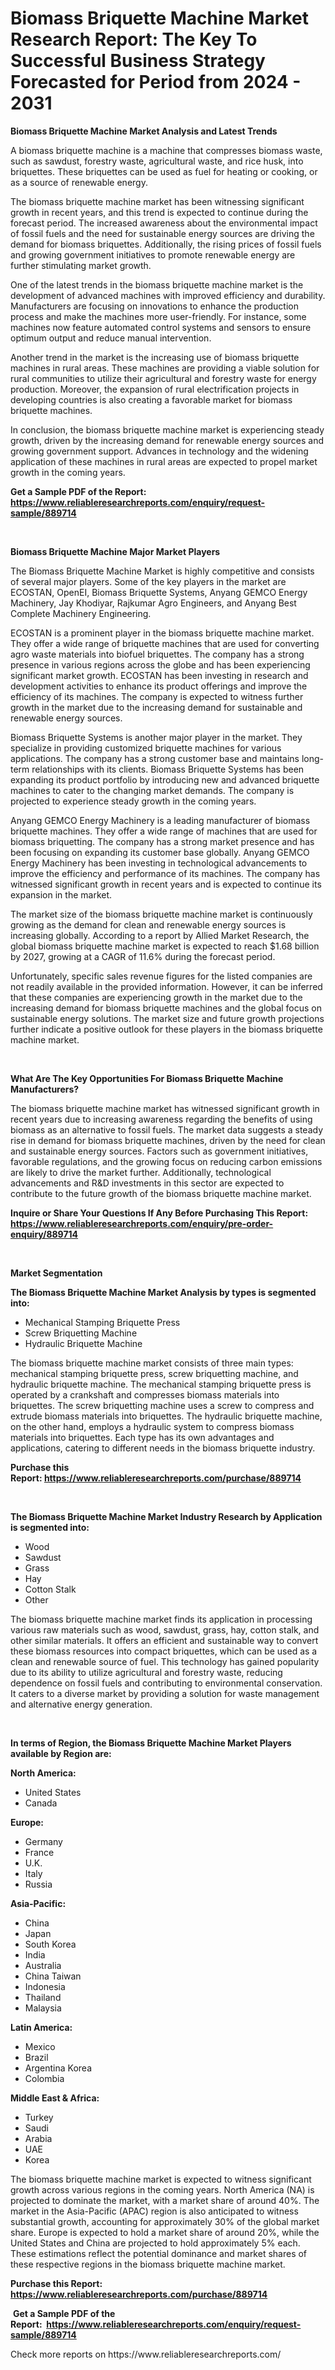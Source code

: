 <p><h1>Biomass Briquette Machine Market Research Report: The Key To Successful Business Strategy Forecasted for Period from 2024 - 2031</h1></p><p><strong>Biomass Briquette Machine Market Analysis and Latest Trends</strong></p>
<p><p>A biomass briquette machine is a machine that compresses biomass waste, such as sawdust, forestry waste, agricultural waste, and rice husk, into briquettes. These briquettes can be used as fuel for heating or cooking, or as a source of renewable energy.</p><p>The biomass briquette machine market has been witnessing significant growth in recent years, and this trend is expected to continue during the forecast period. The increased awareness about the environmental impact of fossil fuels and the need for sustainable energy sources are driving the demand for biomass briquettes. Additionally, the rising prices of fossil fuels and growing government initiatives to promote renewable energy are further stimulating market growth.</p><p>One of the latest trends in the biomass briquette machine market is the development of advanced machines with improved efficiency and durability. Manufacturers are focusing on innovations to enhance the production process and make the machines more user-friendly. For instance, some machines now feature automated control systems and sensors to ensure optimum output and reduce manual intervention.</p><p>Another trend in the market is the increasing use of biomass briquette machines in rural areas. These machines are providing a viable solution for rural communities to utilize their agricultural and forestry waste for energy production. Moreover, the expansion of rural electrification projects in developing countries is also creating a favorable market for biomass briquette machines.</p><p>In conclusion, the biomass briquette machine market is experiencing steady growth, driven by the increasing demand for renewable energy sources and growing government support. Advances in technology and the widening application of these machines in rural areas are expected to propel market growth in the coming years.</p></p>
<p><strong>Get a Sample PDF of the Report:&nbsp; <a href="https://www.reliableresearchreports.com/enquiry/request-sample/889714">https://www.reliableresearchreports.com/enquiry/request-sample/889714</a></strong></p>
<p>&nbsp;</p>
<p><strong>Biomass Briquette Machine Major Market Players</strong></p>
<p><p>The Biomass Briquette Machine Market is highly competitive and consists of several major players. Some of the key players in the market are ECOSTAN, OpenEI, Biomass Briquette Systems, Anyang GEMCO Energy Machinery, Jay Khodiyar, Rajkumar Agro Engineers, and Anyang Best Complete Machinery Engineering.</p><p>ECOSTAN is a prominent player in the biomass briquette machine market. They offer a wide range of briquette machines that are used for converting agro waste materials into biofuel briquettes. The company has a strong presence in various regions across the globe and has been experiencing significant market growth. ECOSTAN has been investing in research and development activities to enhance its product offerings and improve the efficiency of its machines. The company is expected to witness further growth in the market due to the increasing demand for sustainable and renewable energy sources.</p><p>Biomass Briquette Systems is another major player in the market. They specialize in providing customized briquette machines for various applications. The company has a strong customer base and maintains long-term relationships with its clients. Biomass Briquette Systems has been expanding its product portfolio by introducing new and advanced briquette machines to cater to the changing market demands. The company is projected to experience steady growth in the coming years.</p><p>Anyang GEMCO Energy Machinery is a leading manufacturer of biomass briquette machines. They offer a wide range of machines that are used for biomass briquetting. The company has a strong market presence and has been focusing on expanding its customer base globally. Anyang GEMCO Energy Machinery has been investing in technological advancements to improve the efficiency and performance of its machines. The company has witnessed significant growth in recent years and is expected to continue its expansion in the market.</p><p>The market size of the biomass briquette machine market is continuously growing as the demand for clean and renewable energy sources is increasing globally. According to a report by Allied Market Research, the global biomass briquette machine market is expected to reach $1.68 billion by 2027, growing at a CAGR of 11.6% during the forecast period.</p><p>Unfortunately, specific sales revenue figures for the listed companies are not readily available in the provided information. However, it can be inferred that these companies are experiencing growth in the market due to the increasing demand for biomass briquette machines and the global focus on sustainable energy solutions. The market size and future growth projections further indicate a positive outlook for these players in the biomass briquette machine market.</p></p>
<p>&nbsp;</p>
<p><strong>What Are The Key Opportunities For Biomass Briquette Machine Manufacturers?</strong></p>
<p><p>The biomass briquette machine market has witnessed significant growth in recent years due to increasing awareness regarding the benefits of using biomass as an alternative to fossil fuels. The market data suggests a steady rise in demand for biomass briquette machines, driven by the need for clean and sustainable energy sources. Factors such as government initiatives, favorable regulations, and the growing focus on reducing carbon emissions are likely to drive the market further. Additionally, technological advancements and R&D investments in this sector are expected to contribute to the future growth of the biomass briquette machine market.</p></p>
<p><strong>Inquire or Share Your Questions If Any Before Purchasing This Report: <a href="https://www.reliableresearchreports.com/enquiry/pre-order-enquiry/889714">https://www.reliableresearchreports.com/enquiry/pre-order-enquiry/889714</a></strong></p>
<p>&nbsp;</p>
<p><strong>Market Segmentation</strong></p>
<p><strong>The Biomass Briquette Machine Market Analysis by types is segmented into:</strong></p>
<p><ul><li>Mechanical Stamping Briquette Press</li><li>Screw Briquetting Machine</li><li>Hydraulic Briquette Machine</li></ul></p>
<p><p>The biomass briquette machine market consists of three main types: mechanical stamping briquette press, screw briquetting machine, and hydraulic briquette machine. The mechanical stamping briquette press is operated by a crankshaft and compresses biomass materials into briquettes. The screw briquetting machine uses a screw to compress and extrude biomass materials into briquettes. The hydraulic briquette machine, on the other hand, employs a hydraulic system to compress biomass materials into briquettes. Each type has its own advantages and applications, catering to different needs in the biomass briquette industry.</p></p>
<p><strong>Purchase this Report:&nbsp;<a href="https://www.reliableresearchreports.com/purchase/889714">https://www.reliableresearchreports.com/purchase/889714</a></strong></p>
<p>&nbsp;</p>
<p><strong>The Biomass Briquette Machine Market Industry Research by Application is segmented into:</strong></p>
<p><ul><li>Wood</li><li>Sawdust</li><li>Grass</li><li>Hay</li><li>Cotton Stalk</li><li>Other</li></ul></p>
<p><p>The biomass briquette machine market finds its application in processing various raw materials such as wood, sawdust, grass, hay, cotton stalk, and other similar materials. It offers an efficient and sustainable way to convert these biomass resources into compact briquettes, which can be used as a clean and renewable source of fuel. This technology has gained popularity due to its ability to utilize agricultural and forestry waste, reducing dependence on fossil fuels and contributing to environmental conservation. It caters to a diverse market by providing a solution for waste management and alternative energy generation.</p></p>
<p>&nbsp;</p>
<p><strong>In terms of Region, the Biomass Briquette Machine Market Players available by Region are:</strong></p>
<p>
    <p> <strong> North America: </strong>
        <ul>
            <li>United States</li>
            <li>Canada</li>
        </ul>
        </p> 
    <p> <strong> Europe: </strong>
        <ul>
            <li>Germany</li>
            <li>France</li>
            <li>U.K.</li>
            <li>Italy</li>
            <li>Russia</li>
        </ul>
        </p> 
    <p> <strong> Asia-Pacific: </strong>
        <ul>
            <li>China</li>
            <li>Japan</li>
            <li>South Korea</li>
            <li>India</li>
            <li>Australia</li>
            <li>China Taiwan</li>
            <li>Indonesia</li>
            <li>Thailand</li>
            <li>Malaysia</li>
        </ul>
        </p> 
    <p> <strong> Latin America: </strong>
        <ul>
            <li>Mexico</li>
            <li>Brazil</li>
            <li>Argentina Korea</li>
            <li>Colombia</li>
        </ul>
        </p> 
    <p> <strong> Middle East & Africa: </strong>
        <ul>
            <li>Turkey</li>
            <li>Saudi</li>
            <li>Arabia</li>
            <li>UAE</li>
            <li>Korea</li>
        </ul>
    </p>
    </p>
<p><p>The biomass briquette machine market is expected to witness significant growth across various regions in the coming years. North America (NA) is projected to dominate the market, with a market share of around 40%. The market in the Asia-Pacific (APAC) region is also anticipated to witness substantial growth, accounting for approximately 30% of the global market share. Europe is expected to hold a market share of around 20%, while the United States and China are projected to hold approximately 5% each. These estimations reflect the potential dominance and market shares of these respective regions in the biomass briquette machine market.</p></p>
<p><strong>Purchase this Report: <a href="https://www.reliableresearchreports.com/purchase/889714">https://www.reliableresearchreports.com/purchase/889714</a></strong></p>
<p>&nbsp;<strong>Get a Sample PDF of the Report:&nbsp;&nbsp;<a href="https://www.reliableresearchreports.com/enquiry/request-sample/889714">https://www.reliableresearchreports.com/enquiry/request-sample/889714</a></strong></p>
<p><strong></strong></p>
<p>Check more reports on https://www.reliableresearchreports.com/</p>
